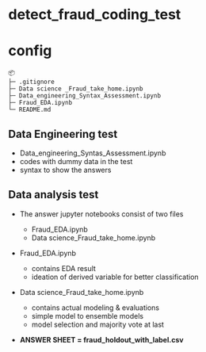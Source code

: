 # detect_fraud_coding_test

# config
```
📦 
├─ .gitignore
├─ Data science _Fraud_take_home.ipynb
├─ Data_engineering_Syntax_Assessment.ipynb
├─ Fraud_EDA.ipynb
└─ README.md
```


## Data Engineering test
- Data_engineering_Syntas_Assessment.ipynb
- codes with dummy data in the test
- syntax to show the answers

## Data analysis test
- The answer jupyter notebooks consist of two files
  - Fraud_EDA.ipynb
  - Data science_Fraud_take_home.ipynb
 
- Fraud_EDA.ipynb
  - contains EDA result
  - ideation of derived variable for better classification
 
- Data science_Fraud_take_home.ipynb
  - contains actual modeling & evaluations
  - simple model to ensemble models
  - model selection and majority vote at last

- **ANSWER SHEET = fraud_holdout_with_label.csv**
